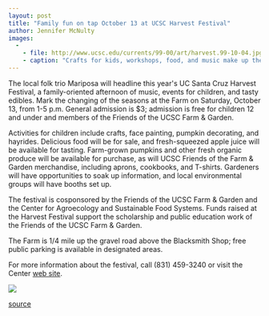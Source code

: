 ```yaml
---
layout: post
title: "Family fun on tap October 13 at UCSC Harvest Festival"
author: Jennifer McNulty
images:
  -
    - file: http://www.ucsc.edu/currents/99-00/art/harvest.99-10-04.jpg
    - caption: "Crafts for kids, workshops, food, and music make up the annual Harvest Festival. Photo: Martha Brown"
---
```


The local folk trio Mariposa will headline this year's UC Santa Cruz Harvest Festival, a family-oriented afternoon of music, events for children, and tasty edibles. Mark the changing of the seasons at the Farm on Saturday, October 13, from 1-5 p.m. General admission is $3; admission is free for children 12 and under and members of the Friends of the UCSC Farm & Garden.

Activities for children include crafts, face painting, pumpkin decorating, and hayrides. Delicious food will be for sale, and fresh-squeezed apple juice will be available for tasting. Farm-grown pumpkins and other fresh organic produce will be available for purchase, as will UCSC Friends of the Farm & Garden merchandise, including aprons, cookbooks, and T-shirts. Gardeners will have opportunities to soak up information, and local environmental groups will have booths set up.  
  
The festival is cosponsored by the Friends of the UCSC Farm & Garden and the Center for Agroecology and Sustainable Food Systems. Funds raised at the Harvest Festival support the scholarship and public education work of the Friends of the UCSC Farm & Garden.   
  
The Farm is 1/4 mile up the gravel road above the Blacksmith Shop; free public parking is available in designated areas.  
  
For more information about the festival, call (831) 459-3240 or visit the Center [web site][1].

  

![ ][2]

[1]: http://www.ucsc.edu/casfs
[2]: ../../images/trans.gif

[source](http://www1.ucsc.edu/currents/01-02/09-24/harvest.html "Permalink to harvest")

